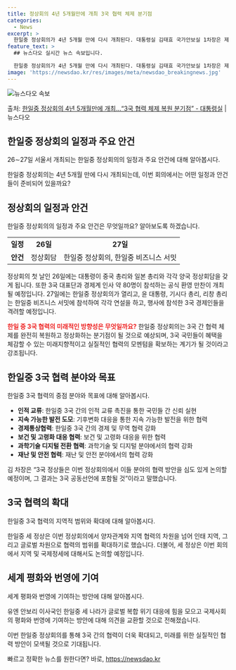 ```yaml
---
title: 정상회의 4년 5개월만에 개최 3국 협력 체제 분기점
categories:
  - News
excerpt: >
  한일중 정상회의가 4년 5개월 만에 다시 개최된다. 대통령실 김태효 국가안보실 1차장은 제9차 한일중 정상회…
feature_text: >
  ## 뉴스다오 실시간 뉴스 속보입니다.

  한일중 정상회의가 4년 5개월 만에 다시 개최된다. 대통령실 김태효 국가안보실 1차장은 제9차 한일중 정상회…
image: 'https://newsdao.kr/res/images/meta/newsdao_breakingnews.jpg'
---
```


![뉴스다오 속보](https://newsdao.kr/res/images/meta/newsdao_breakingnews.jpg)

<p>출처: <a href="https://newsdao.kr/3906" rel="dofollow">한일중 정상회의 4년 5개월만에 개최…“3국 협력 체제 복원 분기점” - 대통령실</a> | 뉴스다오</p>

<h2 data-ke-size="size26">한일중 정상회의 일정과 주요 안건</h2>
<p data-ke-size="size16">26∼27일 서울서 개최되는 한일중 정상회의의 일정과 주요 안건에 대해 알아봅시다.</p>
한일중 정상회의는 4년 5개월 만에 다시 개최되는데, 이번 회의에서는 어떤 일정과 안건들이 준비되어 있을까요?

<h2 data-ke-size="size26">정상회의 일정과 안건</h2>
<p data-ke-size="size16">한일중 정상회의의 일정과 주요 안건은 무엇일까요? 알아보도록 하겠습니다.</p>

<table>
  <tbody>
    <tr>
      <td style="text-align: center; height: 17px;"><b>일정</b></td>
      <td style="text-align: center; height: 17px;"><b>26일</b></td>
      <td style="text-align: center; height: 17px;"><b>27일</b></td>
    </tr>
    <tr>
      <td style="text-align: center; height: 17px;"><b>안건</b></td>
      <td style="text-align: center; height: 17px;">정상회담</td>
      <td style="text-align: center; height: 17px;">한일중 정상회의, 한일중 비즈니스 서밋</td>
    </tr>
  </tbody>
</table>
정상회의 첫 날인 26일에는 대통령이 중국 총리와 일본 총리와 각각 양국 정상회담을 갖게 됩니다. 또한 3국 대표단과 경제계 인사 약 80명이 참석하는 공식 환영 만찬이 개최될 예정입니다. 27일에는 한일중 정상회의가 열리고, 윤 대통령, 기시다 총리, 리창 총리는 한일중 비즈니스 서밋에 참석하여 각각 연설을 하고, 행사에 참석한 3국 경제인들을 격려할 예정입니다.

<b><span style="color: #ee2323;">한일 중 3국 협력의 미래적인 방향성은 무엇일까요?</span></b>
한일중 정상회의는 3국 간 협력 체제를 완전히 복원하고 정상화하는 분기점이 될 것으로 예상되며, 3국 국민들이 혜택을 체감할 수 있는 미래지향적이고 실질적인 협력의 모멘텀을 확보하는 계기가 될 것이라고 강조됩니다.

<h2 data-ke-size="size26">한일중 3국 협력 분야와 목표</h2>
<p data-ke-size="size16">한일중 3국 협력의 중점 분야와 목표에 대해 알아봅시다.</p>

<ul>
  <li><b>인적 교류</b>: 한일중 3국 간의 인적 교류 촉진을 통한 국민들 간 신뢰 실현</li>
  <li><b>지속 가능한 발전 도모</b>: 기후변화 대응을 통한 지속 가능한 발전을 위한 협력</li>
  <li><b>경제통상협력</b>: 한일중 3국 간의 경제 및 무역 협력 강화</li>
  <li><b>보건 및 고령화 대응 협력</b>: 보건 및 고령화 대응을 위한 협력</li>
  <li><b>과학기술 디지털 전환 협력</b>: 과학기술 및 디지털 분야에서의 협력 강화</li>
  <li><b>재난 및 안전 협력</b>: 재난 및 안전 분야에서의 협력 강화</li>
</ul>

김 차장은 “3국 정상들은 이번 정상회의에서 이들 분야의 협력 방안을 심도 있게 논의할 예정이며, 그 결과는 3국 공동선언에 포함될 것”이라고 말했습니다.

<h2 data-ke-size="size26">3국 협력의 확대</h2>
<p data-ke-size="size16">한일중 3국 협력의 지역적 범위와 확대에 대해 알아봅시다.</p>
한일중 세 정상은 이번 정상회의에서 양자관계와 지역 협력의 차원을 넘어 인태 지역, 그리고 글로벌 차원으로 협력의 범위를 확대하기로 했습니다. 더불어, 세 정상은 이번 회의에서 지역 및 국제정세에 대해서도 논의할 예정입니다.

<h2 data-ke-size="size26">세계 평화와 번영에 기여</h2>
<p data-ke-size="size16">세계 평화와 번영에 기여하는 방안에 대해 알아봅시다.</p>

유엔 안보리 이사국인 한일중 세 나라가 글로벌 복합 위기 대응에 힘을 모으고 국제사회의 평화와 번영에 기여하는 방안에 대해 의견을 교환할 것으로 전해졌습니다.

이번 한일중 정상회의를 통해 3국 간의 협력이 더욱 확대되고, 미래를 위한 실질적인 협력 방안이 모색될 것으로 기대됩니다. 

빠르고 정확한 뉴스를 원한다면? 바로, <a href="https://newsdao.kr" rel="dofollow">https://newsdao.kr</a>



